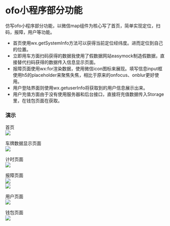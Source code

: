 ofo小程序部分功能
=====================
仿写ofo小程序部分功能，以微信map组件为核心写了首页，简单实现定位，扫码，报障，用户等功能。

- 首页使用wx.getSystemInfo方法可以获得当前定位经纬度。进而定位到自己的位置。
- 立即用车方面扫码获得的数据我使用了假数据网站easymock制造假数据，直接替代扫码获得的数据传入信息显示页面。
- 报障页面使用wx:for渲染数据，使用微信icon图标来展现。填写信息input框使用h5的placeholder来聚焦失焦，相比于原来的onfocus、onblur更好使用。
- 用户登陆界面则使用wx.getuserInfo将获取到的用户信息展示出来。
- 用户充值方面由于没有使用服务器和后台接口，直接将充值数据传入Storage里，在钱包页面在获取。

### 演示

首页
</br>
![](./images/view1.jpg)

车牌数据显示页面
</br>
![](./images/view2.jpg)

计时页面
</br>
![](./images/view3.jpg)

报障页面
</br>
![](./images/view4.jpg)
</br>
![](./images/view5.jpg)

用户页面
</br>
![](./images/view6.jpg)

钱包页面
</br>
![](./images/view7.jpg)

